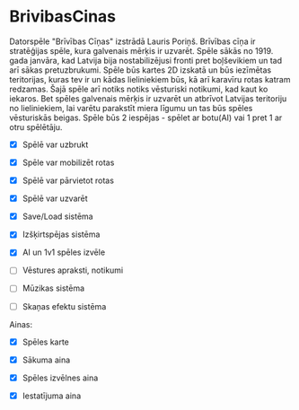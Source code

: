 # BrivibasCinas

Datorspēle "Brīvības Cīņas" izstrādā Lauris Poriņš. Brīvības cīņa ir stratēģijas spēle, kura galvenais mērķis ir uzvarēt.
Spēle sākās no 1919. gada janvāra, kad Latvija bija nostabilizējusi fronti pret boļševikiem un tad arī sākas pretuzbrukumi. Spēle būs kartes 2D izskatā un būs iezīmētas teritorijas, kuras tev ir un kādas lieliniekiem būs, kā arī karavīru rotas katram redzamas. Šajā spēle arī notiks notiks vēsturiski notikumi, kad kaut ko iekaros. Bet spēles galvenais mērķis ir uzvarēt un atbrīvot Latvijas teritoriju no lieliniekiem, lai varētu parakstīt miera līgumu un tas būs spēles vēsturiskās beigas.
Spēle būs 2 iespējas - spēlet ar botu(AI) vai 1 pret 1 ar otru spēlētāju.

- [x] Spēlē var uzbrukt 
- [x] Spēle var mobilizēt rotas
- [x] Spēlē var pārvietot rotas
- [x] Spēlē var uzvarēt
- [x] Save/Load sistēma
- [x] Izšķirtspējas sistēma
- [x] AI un 1v1 spēles izvēle 
- [ ] Vēstures apraksti, notikumi 
- [ ] Mūzikas sistēma
- [ ] Skaņas efektu sistēma


Ainas:
- [x] Spēles karte
- [x] Sākuma aina
- [x] Spēles izvēlnes aina
- [x] Iestatījuma aina


